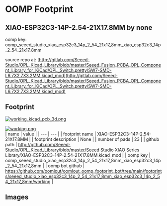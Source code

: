 # OOMP Footprint  
## XIAO-ESP32C3-14P-2.54-21X17.8MM  by none  
  
oomp key: oomp_seeed_studio_xiao_esp32c3_14p_2_54_21x17_8mm_xiao_esp32c3_14p_2_54_21x17_8mm  
  
source repo at: [http://gitlab.com/Seeed-Studio/OPL_Kicad_Library/blob/master/Seeed_Fusion_PCBA_OPL_Component_Library_for_KiCad/OPL_Switch.pretty/SW7-SMD-L6.7X2.7X3.2MM.kicad_mod](http://gitlab.com/Seeed-Studio/OPL_Kicad_Library/blob/master/Seeed_Fusion_PCBA_OPL_Component_Library_for_KiCad/OPL_Switch.pretty/SW7-SMD-L6.7X2.7X3.2MM.kicad_mod)  
## Footprint  
  
[![working_kicad_pcb_3d.png](working_kicad_pcb_3d_600.png)](working_kicad_pcb_3d.png)  
  
[![working.png](working_600.png)](working.png)  
| name | value | 
| --- | --- | 
| footprint name | XIAO-ESP32C3-14P-2.54-21X17.8MM | 
| footprint description | None | 
| number of pads | 23 | 
| github path | http://github.com/Seeed-Studio/OPL_Kicad_Library/blob/master/Seeed Studio XIAO Series Library/XIAO-ESP32C3-14P-2.54-21X17.8MM.kicad_mod | 
| oomp key | oomp_seeed_studio_xiao_esp32c3_14p_2_54_21x17_8mm_xiao_esp32c3_14p_2_54_21x17_8mm | 
| oomp bot github | https://github.com/oomlout/oomlout_oomp_footprint_bot/tree/main/footprints/seeed_studio_xiao_esp32c3_14p_2_54_21x17_8mm_xiao_esp32c3_14p_2_54_21x17_8mm/working | 
## Images  
